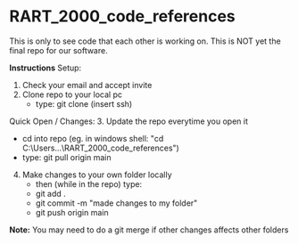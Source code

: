 # RART_2000_code_references
This is only to see code that each other is working on. This is NOT yet the final repo for our software.

**Instructions**
Setup:
1. Check your email and accept invite
2. Clone repo to your local pc
   - type: git clone (insert ssh)


Quick Open / Changes:
3. Update the repo everytime you open it
   - cd into repo (eg. in windows shell: "cd C:\Users\...\RART_2000_code_references") 
   - type: git pull origin main
4. Make changes to your own folder locally
   - then (while in the repo) type:
   - git add .
   - git commit -m "made changes to my folder"
   - git push origin main

**Note:**
You may need to do a git merge if other changes affects other folders
